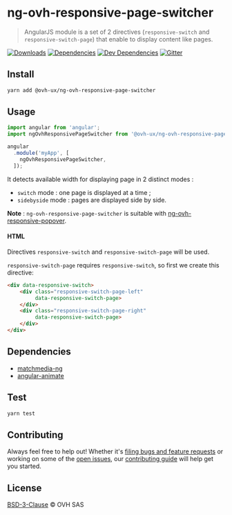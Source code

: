 # ng-ovh-responsive-page-switcher

> AngularJS module is a set of 2 directives (`responsive-switch` and `responsive-switch-page`) that enable to display content like pages.

[![Downloads](https://badgen.net/npm/dt/@ovh-ux/ng-ovh-responsive-page-switcher)](https://npmjs.com/package/@ovh-ux/ng-ovh-responsive-page-switcher) [![Dependencies](https://badgen.net/david/dep/ovh-ux/ng-ovh-responsive-page-switcher)](https://npmjs.com/package/@ovh-ux/ng-ovh-responsive-page-switcher?activeTab=dependencies) [![Dev Dependencies](https://badgen.net/david/dev/ovh-ux/ng-ovh-responsive-page-switcher)](https://npmjs.com/package/@ovh-ux/ng-ovh-responsive-page-switcher?activeTab=dependencies) [![Gitter](https://badgen.net/badge/gitter/ovh-ux/blue?icon=gitter)](https://gitter.im/ovh/ux)

## Install

```sh
yarn add @ovh-ux/ng-ovh-responsive-page-switcher
```

## Usage

```js
import angular from 'angular';
import ngOvhResponsivePageSwitcher from '@ovh-ux/ng-ovh-responsive-page-switcher';

angular
  .module('myApp', [
    ngOvhResponsivePageSwitcher,
  ]);
```

It detects available width for displaying page in 2 distinct modes :

* `switch` mode : one page is displayed at a time ;
* `sidebyside` mode : pages are displayed side by side.

__Note__ : `ng-ovh-responsive-page-switcher` is suitable with [ng-ovh-responsive-popover](https://github.com/ovh-ux/ng-ovh-responsive-popover).

#### HTML

Directives `responsive-switch` and `responsive-switch-page` will be used.

`responsive-switch-page` requires `responsive-switch`, so first we create this directive:

```html
<div data-responsive-switch>
    <div class="responsive-switch-page-left"
         data-responsive-switch-page>
    </div>
    <div class="responsive-switch-page-right"
         data-responsive-switch-page>
    </div>
</div>
```

## Dependencies

* [matchmedia-ng](https://github.com/AnalogJ/matchmedia-ng)
* [angular-animate](https://docs.angularjs.org/api/ngAnimate)

## Test

```sh
yarn test
```

## Contributing

Always feel free to help out! Whether it's [filing bugs and feature requests](https://github.com/ovh-ux/ng-ovh-responsive-page-switcher/issues/new) or working on some of the [open issues](https://github.com/ovh-ux/ng-ovh-responsive-page-switcher/issues), our [contributing guide](CONTRIBUTING.md) will help get you started.

## License

[BSD-3-Clause](LICENSE) © OVH SAS
